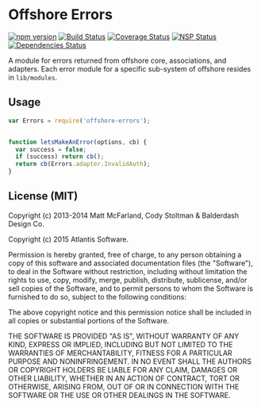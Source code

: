 Offshore Errors
==========================

[![npm version](https://badge.fury.io/js/offshore-errors.svg)](https://www.npmjs.com/offshore-errors)
[![Build Status](https://travis-ci.org/Atlantis-Software/offshore-errors.svg?branch=master)](https://travis-ci.org/Atlantis-Software/offshore-errors)
[![Coverage Status](https://coveralls.io/repos/github/Atlantis-Software/offshore-errors/badge.svg?branch=master)](https://coveralls.io/github/Atlantis-Software/offshore-errors?branch=master)
[![NSP Status](https://nodesecurity.io/orgs/atlantis/projects/f5d848ca-b570-45f9-bdbb-e195480a989c/badge)](https://nodesecurity.io/orgs/atlantis/projects/f5d848ca-b570-45f9-bdbb-e195480a989c)
[![Dependencies Status](https://david-dm.org/Atlantis-Software/offshore-errors.svg)](https://david-dm.org/Atlantis-Software/offshore-errors)

A module for errors returned from offshore core, associations, and adapters. Each error module for a specific sub-system of offshore resides in `lib/modules`.

## Usage

```javascript
var Errors = require('offshore-errors');


function letsMakeAnError(options, cb) {
  var success = false;
  if (success) return cb();
  return cb(Errors.adapter.InvalidAuth);
}

```

## License (MIT)

Copyright (c) 2013-2014 Matt McFarland, Cody Stoltman & Balderdash Design Co.

Copyright (c) 2015 Atlantis Software.

Permission is hereby granted, free of charge, to any person obtaining a copy
of this software and associated documentation files (the "Software"), to deal
in the Software without restriction, including without limitation the rights
to use, copy, modify, merge, publish, distribute, sublicense, and/or sell
copies of the Software, and to permit persons to whom the Software is
furnished to do so, subject to the following conditions:

The above copyright notice and this permission notice shall be included in
all copies or substantial portions of the Software.

THE SOFTWARE IS PROVIDED "AS IS", WITHOUT WARRANTY OF ANY KIND, EXPRESS OR
IMPLIED, INCLUDING BUT NOT LIMITED TO THE WARRANTIES OF MERCHANTABILITY,
FITNESS FOR A PARTICULAR PURPOSE AND NONINFRINGEMENT. IN NO EVENT SHALL THE
AUTHORS OR COPYRIGHT HOLDERS BE LIABLE FOR ANY CLAIM, DAMAGES OR OTHER
LIABILITY, WHETHER IN AN ACTION OF CONTRACT, TORT OR OTHERWISE, ARISING FROM,
OUT OF OR IN CONNECTION WITH THE SOFTWARE OR THE USE OR OTHER DEALINGS IN
THE SOFTWARE.
